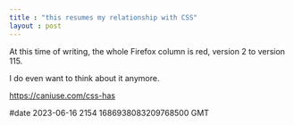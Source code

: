 ```yaml
---
title : "this resumes my relationship with CSS"
layout : post
---
```


At this time of writing, the whole Firefox column is red, version 2 to version 115.

I do even want to think about it anymore.

https://caniuse.com/css-has

#date 2023-06-16 2154 1686938083209768500 GMT
